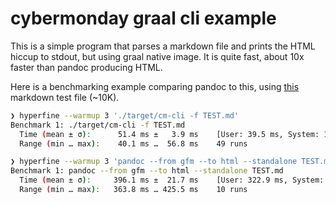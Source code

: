 # cybermonday graal cli example

This is a simple program that parses a markdown file and prints the HTML hiccup to stdout, but using graal native image.
It is quite fast, about 10x faster than pandoc producing HTML.

Here is a benchmarking example comparing pandoc to this, using [this](https://github.com/mxstbr/markdown-test-file) markdown test file (~10K).

```sh
❯ hyperfine --warmup 3 './target/cm-cli -f TEST.md'
Benchmark 1: ./target/cm-cli -f TEST.md
  Time (mean ± σ):      51.4 ms ±   3.9 ms    [User: 39.5 ms, System: 11.7 ms]
  Range (min … max):    40.1 ms …  56.8 ms    49 runs

❯ hyperfine --warmup 3 'pandoc --from gfm --to html --standalone TEST.md'
Benchmark 1: pandoc --from gfm --to html --standalone TEST.md
  Time (mean ± σ):     396.1 ms ±  21.7 ms    [User: 322.9 ms, System: 72.3 ms]
  Range (min … max):   363.8 ms … 425.5 ms    10 runs
```
